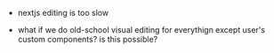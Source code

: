 - nextjs editing is too slow

- what if we do old-school visual editing for everythign except user's custom components? is this possible?
